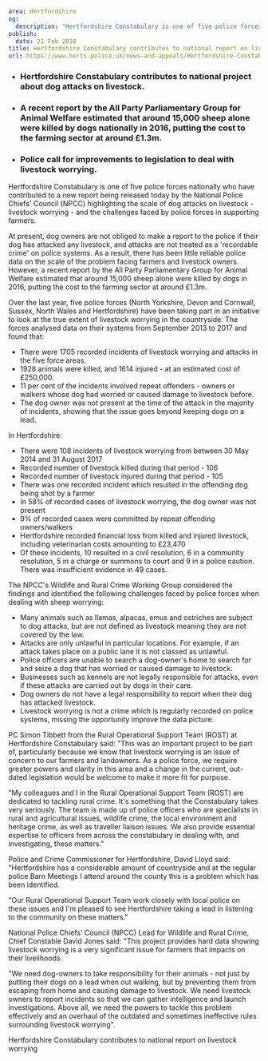 ```yaml
area: Hertfordshire
og:
  description: "Hertfordshire Constabulary is one of five police forces nationally who have contributed to a new report being released today by the National Police Chiefs\u2019 Council (NPCC) highlighting the scale of dog attacks on livestock - livestock worrying - and the challenges faced by police forces in supporting farmers."
publish:
  date: 21 Feb 2018
title: Hertfordshire Constabulary contributes to national report on livestock worrying
url: https://www.herts.police.uk/news-and-appeals/Hertfordshire-Constabulary-contributes-to-national-report-on-livestock-worrying-1669ALL
```

* ### Hertfordshire Constabulary contributes to national project about dog attacks on livestock.

 * ### A recent report by the All Party Parliamentary Group for Animal Welfare estimated that around 15,000 sheep alone were killed by dogs nationally in 2016, putting the cost to the farming sector at around £1.3m.

 * ### Police call for improvements to legislation to deal with livestock worrying.

Hertfordshire Constabulary is one of five police forces nationally who have contributed to a new report being released today by the National Police Chiefs' Council (NPCC) highlighting the scale of dog attacks on livestock - livestock worrying - and the challenges faced by police forces in supporting farmers.

 At present, dog owners are not obliged to make a report to the police if their dog has attacked any livestock, and attacks are not treated as a 'recordable crime' on police systems. As a result, there has been little reliable police data on the scale of the problem facing farmers and livestock owners. However, a recent report by the All Party Parliamentary Group for Animal Welfare estimated that around 15,000 sheep alone were killed by dogs in 2016, putting the cost to the farming sector at around £1.3m.

Over the last year, five police forces (North Yorkshire, Devon and Cornwall, Sussex, North Wales and Hertfordshire) have been taking part in an initiative to look at the true extent of livestock worrying in the countryside. The forces analysed data on their systems from September 2013 to 2017 and found that:

 * There were 1705 recorded incidents of livestock worrying and attacks in the five force areas.
 * 1928 animals were killed, and 1614 injured - at an estimated cost of £250,000.
 * 11 per cent of the incidents involved repeat offenders - owners or walkers whose dog had worried or caused damage to livestock before.
 * The dog owner was not present at the time of the attack in the majority of incidents, showing that the issue goes beyond keeping dogs on a lead.

In Hertfordshire:

 * There were 108 incidents of livestock worrying from between 30 May 2014 and 31 August 2017
 * Recorded number of livestock killed during that period - 106
 * Recorded number of livestock injured during that period - 105
 * There was one recorded incident which resulted in the offending dog being shot by a farmer
 * In 58% of recorded cases of livestock worrying, the dog owner was not present
 * 9% of recorded cases were committed by repeat offending owners/walkers
 * Hertfordshire recorded financial loss from killed and injured livestock, including veterinarian costs amounting to £23,470
 * Of these incidents, 10 resulted in a civil resolution, 6 in a community resolution, 5 in a charge or summons to court and 9 in a police caution. There was insufficient evidence in 49 cases.

The NPCC's Wildlife and Rural Crime Working Group considered the findings and identified the following challenges faced by police forces when dealing with sheep worrying:

 * Many animals such as llamas, alpacas, emus and ostriches are subject to dog attacks, but are not defined as livestock meaning they are not covered by the law.
 * Attacks are only unlawful in particular locations. For example, if an attack takes place on a public lane it is not classed as unlawful.
 * Police officers are unable to search a dog-owner's home to search for and seize a dog that has worried or caused damage to livestock.
 * Businesses such as kennels are not legally responsible for attacks, even if these attacks are carried out by dogs in their care.
 * Dog owners do not have a legal responsibility to report when their dog has attacked livestock.
 * Livestock worrying is not a crime which is regularly recorded on police systems, missing the opportunity improve the data picture.

PC Simon Tibbett from the Rural Operational Support Team (ROST) at Hertfordshire Constabulary said: "This was an important project to be part of, particularly because we know that livestock worrying is an issue of concern to our farmers and landowners. As a police force, we require greater powers and clarity in this area and a change in the current, out-dated legislation would be welcome to make it more fit for purpose.

"My colleagues and I in the Rural Operational Support Team (ROST) are dedicated to tackling rural crime. It's something that the Constabulary takes very seriously. The team is made up of police officers who are specialists in rural and agricultural issues, wildlife crime, the local environment and heritage crime, as well as traveller liaison issues. We also provide essential expertise to officers from across the constabulary in dealing with, and investigating, these matters."

Police and Crime Commissioner for Hertfordshire, David Lloyd said: "Hertfordshire has a considerable amount of countryside and at the regular police Barn Meetings I attend around the county this is a problem which has been identified.

"Our Rural Operational Support Team work closely with local police on these issues and I'm pleased to see Hertfordshire taking a lead in listening to the community on these matters."

National Police Chiefs' Council (NPCC) Lead for Wildlife and Rural Crime, Chief Constable David Jones said: "This project provides hard data showing livestock worrying is a very significant issue for farmers that impacts on their livelihoods.

"We need dog-owners to take responsibility for their animals - not just by putting their dogs on a lead when out walking, but by preventing them from escaping from home and causing damage to livestock. We need livestock owners to report incidents so that we can gather intelligence and launch investigations. Above all, we need the powers to tackle this problem effectively and an overhaul of the outdated and sometimes ineffective rules surrounding livestock worrying".

Hertfordshire Constabulary contributes to national report on livestock worrying
